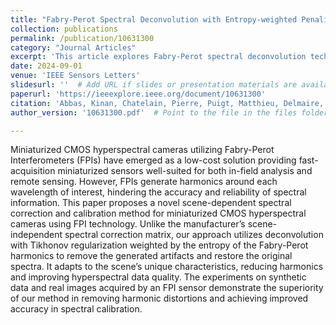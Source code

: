 ```yaml
---
title: "Fabry-Perot Spectral Deconvolution with Entropy-weighted Penalization"
collection: publications
permalink: /publication/10631300
category: "Journal Articles"
excerpt: 'This article explores Fabry-Perot spectral deconvolution techniques with entropy-weighted penalization, addressing advancements in sensor signal processing and spectral correction for CMOS sensors.'
date: 2024-09-01
venue: 'IEEE Sensors Letters'
slidesurl: ''  # Add URL if slides or presentation materials are available
paperurl: 'https://ieeexplore.ieee.org/document/10631300'
citation: 'Abbas, Kinan, Chatelain, Pierre, Puigt, Matthieu, Delmaire, Gilles, and Roussel, Gilles. (2024). &quot;Fabry-Perot Spectral Deconvolution with Entropy-weighted Penalization.&quot; <i>IEEE Sensors Letters</i>, vol. 8, no. 9, pp. 1-4, Sept. 2024, Art no. 7004404.'
author_version: '10631300.pdf'  # Point to the file in the files folder

---
```

Miniaturized CMOS hyperspectral cameras utilizing Fabry-Perot Interferometers (FPIs) have emerged as a low-cost solution providing fast-acquisition miniaturized sensors well-suited for both in-field analysis and remote sensing. However, FPIs generate harmonics around each wavelength of interest, hindering the accuracy and reliability of spectral information. This paper proposes a novel scene-dependent spectral correction and calibration method for miniaturized CMOS hyperspectral cameras using FPI technology. Unlike the manufacturer’s scene-independent spectral correction matrix, our approach utilizes deconvolution with Tikhonov regularization weighted by the entropy of the Fabry-Perot harmonics to remove the generated artifacts and restore the original spectra. It adapts to the scene’s unique characteristics, reducing harmonics and improving hyperspectral data quality. The experiments on synthetic data and real images acquired by an FPI sensor demonstrate the superiority of our method in removing harmonic distortions and achieving improved accuracy in spectral calibration.
